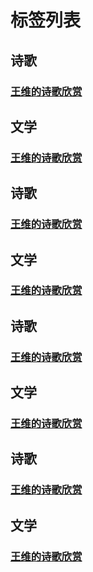 # 标签列表

## 诗歌

### [王维的诗歌欣赏](#example)

## 文学

### [王维的诗歌欣赏](#example)

## 诗歌

### [王维的诗歌欣赏](#example)

## 文学

### [王维的诗歌欣赏](#example)

## 诗歌

### [王维的诗歌欣赏](#example)

## 文学

### [王维的诗歌欣赏](#example)

## 诗歌

### [王维的诗歌欣赏](#example)

## 文学

### [王维的诗歌欣赏](#example)

